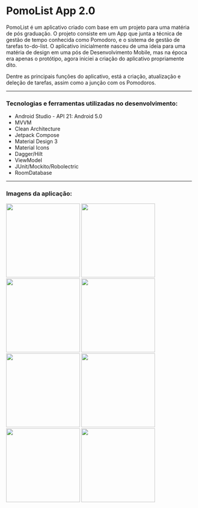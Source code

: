 # PomoList App 2.0

<p> PomoList é um aplicativo criado com base em um projeto para uma matéria de pós graduação. O projeto consiste em um App que junta a técnica de gestão de tempo conhecida como Pomodoro, e o sistema de gestão de tarefas to-do-list. O aplicativo inicialmente nasceu de uma ideia para uma matéria de design em uma pós de Desenvolvimento Mobile, mas na época era apenas o protótipo, agora iniciei a criação do aplicativo propriamente dito. </p>
<p> Dentre as principais funções do aplicativo, está a criação, atualização e deleção de tarefas, assim como a junção com os Pomodoros. </p>
<hr>
<h3> Tecnologias e ferramentas utilizadas no desenvolvimento: </h3>
<ul>
  <li> Android Studio - API 21: Android 5.0 </li>
  <li> MVVM </li>  
  <li> Clean Architecture </li>
  <li> Jetpack Compose </li>
  <li> Material Design 3 </li>
  <li> Material Icons </li>
  <li> Dagger/Hilt </li>
  <li> ViewModel </li> 
  <li> JUnit/Mockito/Robolectric </li>
  <li> RoomDatabase </li>
</ul>
<hr>
<h3> Imagens da aplicação: </h3>
<div>
  <img src="https://github.com/IsaacDev2022/Pomo-List-App/assets/56280877/c19398b2-f223-4809-bf3e-03c10fb08b88.jpg" width="200px" />

  <img src="https://github.com/IsaacDev2022/Pomo-List-App/assets/56280877/6f83dcc2-9e7a-460d-a138-6bb7bf99de0b.jpg" width="200px" />

  <img src="https://github.com/IsaacDev2022/Pomo-List-App/assets/56280877/aa298314-3639-42fb-89a4-2e5481c75660.jpg" width="200px" />

  <img src="https://github.com/IsaacDev2022/Pomo-List-App/assets/56280877/69beb63d-f028-4883-b955-c20b1e934aa5.jpg" width="200px" />
  
  <img src="https://github.com/IsaacDev2022/Pomo-List-App/assets/56280877/ed7cd1f2-9775-46f3-ae08-cdf8508e2973.jpg" width="200px" />

  <img src="https://github.com/IsaacDev2022/Pomo-List-App/assets/56280877/57e37161-e3e0-458c-ba7f-1b2f75baa0ad.jpg" width="200px" />

  <img src="https://github.com/IsaacDev2022/Pomo-List-App/assets/56280877/b4439022-b8b3-46ee-82ad-ac09ff3efd19.jpg" width="200px" />

  <img src="https://github.com/IsaacDev2022/Pomo-List-App/assets/56280877/2bd8591e-4e77-463e-be9d-20799ba3541a.jpg" width="200px" />
  
</div>
